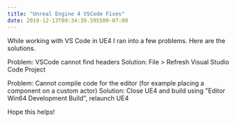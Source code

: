 ```yaml
---
title: "Unreal Engine 4 VSCode Fixes"
date: 2019-12-13T09:34:39.595500-07:00
---
```


While working with VS Code in UE4 I ran into a few problems. Here are the solutions.

Problem: VSCode cannot find headers
Solution: File > Refresh Visual Studio Code Project


Problem: Cannot compile code for the editor (for example placing a component on a custom actor)
Solution: Close UE4 and build using "<Project>Editor Win64 Development Build", relaunch UE4

Hope this helps!